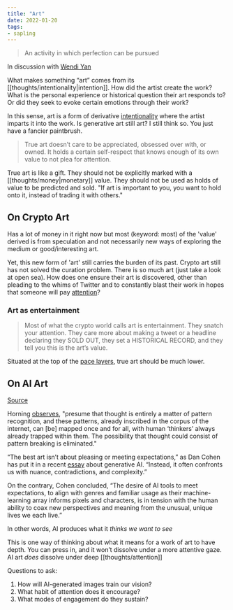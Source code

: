 ```yaml
---
title: "Art"
date: 2022-01-20
tags:
- sapling
---
```


> An activity in which perfection can be pursued

In discussion with [Wendi Yan](https://wendiyan.com/)

What makes something “art” comes from its [[thoughts/intentionality|intention]]. How did the artist create the work? What is the personal experience or historical question their art responds to? Or did they seek to evoke certain emotions through their work?

In this sense, art is a form of derivative [intentionality](thoughts/intentionality.md) where the artist imparts it into the work. Is generative art still art? I still think so. You just have a fancier paintbrush.

> True art doesn’t care to be appreciated, obsessed over with, or owned. It holds a certain self-respect that knows enough of its own value to not plea for attention.

True art is like a gift. They should not be explicitly marked with a [[thoughts/money|monetary]] value. They should not be used as holds of value to be predicted and sold. "If art is important to you, you want to hold onto it, instead of trading it with others."

## On Crypto Art
Has a lot of money in it right now but most (keyword: most) of the 'value' derived is from speculation and not necessarily new ways of exploring the medium or good/interesting art.

Yet, this new form of 'art' still carries the burden of its past. Crypto art still has not solved the curation problem. There is so much art (just take a look at open sea). How does one ensure their art is discovered, other than pleading to the whims of Twitter and to constantly blast their work in hopes that someone will pay [attention](thoughts/attention%20economy.md)?

### Art as entertainment
> Most of what the crypto world calls art is entertainment. They snatch your attention. They care more about making a tweet or a headline declaring they SOLD OUT, they set a HISTORICAL RECORD, and they tell you this is the art’s value.

Situated at the top of the [pace layers](thoughts/pace%20layers.md), true art should be much lower.

## On AI Art
[Source](https://theconvivialsociety.substack.com/p/lonely-surfaces-on-ai-generated-images)

Horning [observes](https://substack.com/app-link/post?publication_id=1073994&post_id=89481239&utm_source=post-email-title&isFreemail=true&token=eyJ1c2VyX2lkIjoxODEwNDM3LCJwb3N0X2lkIjo4OTQ4MTIzOSwiaWF0IjoxNjcwNjI2Njc4LCJleHAiOjE2NzMyMTg2NzgsImlzcyI6InB1Yi0xMDczOTk0Iiwic3ViIjoicG9zdC1yZWFjdGlvbiJ9.hI3UELLqNg32fmQndpVpsRKJuzSV8f_RUYpiPbfpVGU), "presume that thought is entirely a matter of pattern recognition, and these patterns, already inscribed in the corpus of the internet, can [be] mapped once and for all, with human ‘thinkers’ always already trapped within them. The possibility that thought could consist of pattern breaking is eliminated."

“The best art isn’t about pleasing or meeting expectations,” as Dan Cohen has put it in a recent [essay](https://buttondown.email/dancohen/archive/humane-ingenuity-45-what-ai-tells-us-about-art/) about generative AI. “Instead, it often confronts us with nuance, contradictions, and complexity.”

On the contrary, Cohen concluded, “The desire of AI tools to meet expectations, to align with genres and familiar usage as their machine-learning array informs pixels and characters, is in tension with the human ability to coax new perspectives and meaning from the unusual, unique lives we each live.”

In other words, AI produces what it *thinks we want to see*

This is one way of thinking about what it means for a work of art to have depth. You can press in, and it won’t dissolve under a more attentive gaze. AI art *does* dissolve under deep [[thoughts/attention]]

Questions to ask:
1. How will AI-generated images train our vision?
2. What habit of attention does it encourage?
3. What modes of engagement do they sustain?